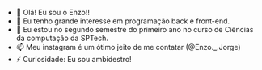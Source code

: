 - 👋 Olá! Eu sou o Enzo!!
- 👀 Eu tenho grande interesse em programação back e front-end.
- 🌱 Eu estou no segundo semestre do primeiro ano no curso de Ciências da computação da SPTech.
- 📫 Meu instagram é um ótimo jeito de me contatar (@Enzo._.Jorge)
- ⚡ Curiosidade: Eu sou ambidestro!

<!---
Enzo-Jorge/Enzo-Jorge is a ✨ special ✨ repository because its `README.md` (this file) appears on your GitHub profile.
You can click the Preview link to take a look at your changes.
--->
